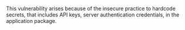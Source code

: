 
This vulnerability arises because of the insecure practice to hardcode secrets, that includes API keys, server authentication credentials, in the application package.
